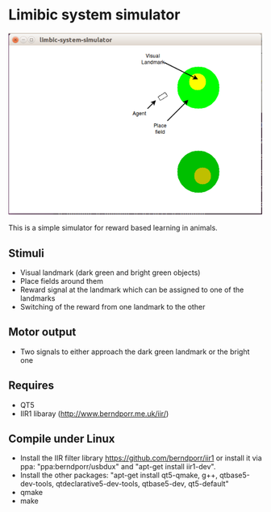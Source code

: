 # Limibic system simulator

![alt tag](playground.png)

This is a simple simulator for reward based learning in animals.

## Stimuli

 * Visual landmark (dark green and bright green objects)
 * Place fields around them
 * Reward signal at the landmark which can be assigned to one of the landmarks
 * Switching of the reward from one landmark to the other

## Motor output
 * Two signals to either approach the dark green landmark or the bright one

## Requires
* QT5
* IIR1 libaray (http://www.berndporr.me.uk/iir/)

## Compile under Linux
* Install the IIR filter library https://github.com/berndporr/iir1 or install it via ppa: "ppa:berndporr/usbdux" and  "apt-get install iir1-dev".
* Install the other packages: "apt-get install qt5-qmake, g++, qtbase5-dev-tools, qtdeclarative5-dev-tools, qtbase5-dev, qt5-default"
* qmake
* make
